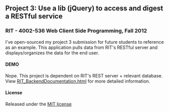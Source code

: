 ## Project 3: Use a lib (jQuery) to access and digest a RESTful service
### RIT - 4002-536 Web Client Side Programming, Fall 2012

I've open-sourced my project 3 submission for future students to reference as an example. This application pulls data from RIT's RESTful server and displays/organizes the data for the end user.

#### DEMO
Nope. This project is dependent on RIT's REST server + relevant database. View [RIT_BackendDocumentation.html](https://htmlpreview.github.io/?https://github.com/matthewtraughber/4002-536_project-3/blob/master/RIT_BackendDocumentation.html) for more detailed information.

#### License
Released under the [MIT license](http://opensource.org/licenses/MIT)
